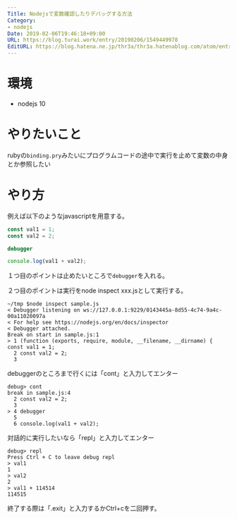 ```yaml
---
Title: Nodejsで変数確認したりデバッグする方法
Category:
- nodejs
Date: 2019-02-06T19:46:18+09:00
URL: https://blog.turai.work/entry/20190206/1549449978
EditURL: https://blog.hatena.ne.jp/thr3a/thr3a.hatenablog.com/atom/entry/98012380859788042
---
```


# 環境

- nodejs 10

# やりたいこと

rubyの`binding.pry`みたいにプログラムコードの途中で実行を止めて変数の中身とか参照したい

# やり方

例えば以下のようなjavascriptを用意する。

```javascript
const val1 = 1;
const val2 = 2;

debugger

console.log(val1 + val2);
```

１つ目のポイントは止めたいところで`debugger`を入れる。

２つ目のポイントは実行をnode inspect xxx.jsとして実行する。

```
~/tmp $node inspect sample.js
< Debugger listening on ws://127.0.0.1:9229/0143445a-8d55-4c74-9a4c-00a11020097a
< For help see https://nodejs.org/en/docs/inspector
< Debugger attached.
Break on start in sample.js:1
> 1 (function (exports, require, module, __filename, __dirname) { const val1 = 1;
  2 const val2 = 2;
  3
```

debuggerのところまで行くには「cont」と入力してエンター

```
debug> cont
break in sample.js:4
  2 const val2 = 2;
  3
> 4 debugger
  5
  6 console.log(val1 + val2);
```

対話的に実行したいなら「repl」と入力してエンター

```
debug> repl
Press Ctrl + C to leave debug repl
> val1
1
> val2
2
> val1 + 114514
114515
```

終了する際は「.exit」と入力するかCtrl+cを二回押す。
